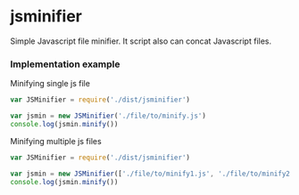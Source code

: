 jsminifier
==========

Simple Javascript file minifier. It script also can concat Javascript files.

### Implementation example

Minifying single js file
```js
var JSMinifier = require('./dist/jsminifier')

var jsmin = new JSMinifier('./file/to/minify.js')
console.log(jsmin.minify())
```
Minifying multiple js files

```js
var JSMinifier = require('./dist/jsminifier')

var jsmin = new JSMinifier(['./file/to/minify1.js', './file/to/minify2.js'])
console.log(jsmin.minify())
```
